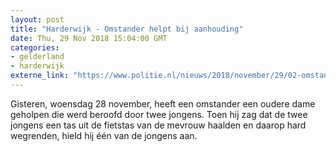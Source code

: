 ```yaml
---
layout: post
title: "Harderwijk - Omstander helpt bij aanhouding"
date: Thu, 29 Nov 2018 15:04:00 GMT
categories: 
- gelderland 
- harderwijk 
externe_link: "https://www.politie.nl/nieuws/2018/november/29/02-omstander-helpt-bij-aanhouding.html"
---
```


Gisteren, woensdag 28 november, heeft een omstander een oudere dame geholpen die werd beroofd door twee jongens. Toen hij zag dat de twee jongens een tas uit de fietstas van de mevrouw haalden en daarop hard wegrenden, hield hij één van de jongens aan.

